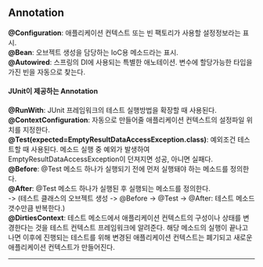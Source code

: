 
## Annotation  
__@Configuration__: 애플리케이션 컨텍스트 또는 빈 팩토리가 사용할 설정정보라는 표시.  
__@Bean__: 오브젝트 생성을 담당하는 IoC용 메소드라는 표시.  
__@Autowired__: 스프링의 DI에 사용되는 특별한 애노테이션. 변수에 할당가능한 타입을 가진 빈을 자동으로 찾는다.    
#### JUnit이 제공하는 Annotation  
__@RunWith__: JUnit 프레임워크의 테스트 실행방법을 확장할 때 사용된다.  
__@ContextConfiguration__: 자동으로 만들어줄 애플리케이션 컨텍스트의 설정파일 위치를 지정한다.  
__@Test(expected=EmptyResultDataAccessException.class)__: 예외조건 테스트할 때 사용된다. 메소드 실행 중 예외가 발생하여 EmptyResultDataAccessException이 던져지면 성공, 아니면 실패다.  
__@Before__: @Test 메소드 하나가 실행되기 전에 먼저 실행돼야 하는 메소드를 정의한다.  
__@After__: @Test 메소드 하나가 실행된 후 실행되는 메소드를 정의한다.  
-> (테스트 클래스의 오브젝트 생성 -> @Before -> @Test -> @After: 테스트 메소드 갯수만큼 반복한다.)   
__@DirtiesContext__: 테스트 메소드에서 애플리케이션 컨텍스트의 구성이나 상태를 변경한다는 것을 테스트 컨텍스트 프레임워크에 알려준다. 해당 메소드의 실행이 끝나고 나면 이후에 진행되는 테스트를 위해 변경된 애플리케이션 컨텍스트는 폐기되고 새로운 애플리케이션 컨텍스트가 만들어진다.   
***
